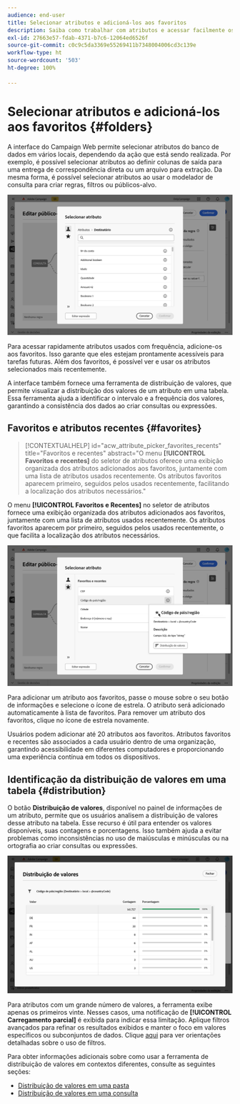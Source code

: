 ```yaml
---
audience: end-user
title: Selecionar atributos e adicioná-los aos favoritos
description: Saiba como trabalhar com atributos e acessar facilmente os atributos favoritos e os usados recentemente.
exl-id: 27663e57-fdab-4371-b7c6-12064ed6526f
source-git-commit: c0c9c5da3369e55269411b7348004006cd3c139e
workflow-type: ht
source-wordcount: '503'
ht-degree: 100%

---
```


# Selecionar atributos e adicioná-los aos favoritos {#folders}

A interface do Campaign Web permite selecionar atributos do banco de dados em vários locais, dependendo da ação que está sendo realizada. Por exemplo, é possível selecionar atributos ao definir colunas de saída para uma entrega de correspondência direta ou um arquivo para extração. Da mesma forma, é possível selecionar atributos ao usar o modelador de consulta para criar regras, filtros ou públicos-alvo.

![Seleção de atributos na interface do banco de dados, com as opções de atributos.](assets/attributes-list.png)

Para acessar rapidamente atributos usados com frequência, adicione-os aos favoritos. Isso garante que eles estejam prontamente acessíveis para tarefas futuras. Além dos favoritos, é possível ver e usar os atributos selecionados mais recentemente.

A interface também fornece uma ferramenta de distribuição de valores, que permite visualizar a distribuição dos valores de um atributo em uma tabela. Essa ferramenta ajuda a identificar o intervalo e a frequência dos valores, garantindo a consistência dos dados ao criar consultas ou expressões.

## Favoritos e atributos recentes {#favorites}

>[!CONTEXTUALHELP]
>id="acw_attribute_picker_favorites_recents"
>title="Favoritos e recentes"
>abstract="O menu **[!UICONTROL Favoritos e recentes]** do seletor de atributos oferece uma exibição organizada dos atributos adicionados aos favoritos, juntamente com uma lista de atributos usados recentemente. Os atributos favoritos aparecem primeiro, seguidos pelos usados recentemente, facilitando a localização dos atributos necessários."

O menu **[!UICONTROL Favoritos e Recentes]** no seletor de atributos fornece uma exibição organizada dos atributos adicionados aos favoritos, juntamente com uma lista de atributos usados recentemente. Os atributos favoritos aparecem por primeiro, seguidos pelos usados recentemente, o que facilita a localização dos atributos necessários.

![Menu de atributos favoritos e recentes, mostrando atributos favoritos e usados recentemente.](assets/attributes-favorites.png)

Para adicionar um atributo aos favoritos, passe o mouse sobre o seu botão de informações e selecione o ícone de estrela. O atributo será adicionado automaticamente à lista de favoritos. Para remover um atributo dos favoritos, clique no ícone de estrela novamente.

Usuários podem adicionar até 20 atributos aos favoritos. Atributos favoritos e recentes são associados a cada usuário dentro de uma organização, garantindo acessibilidade em diferentes computadores e proporcionando uma experiência contínua em todos os dispositivos.

## Identificação da distribuição de valores em uma tabela {#distribution}

O botão **Distribuição de valores**, disponível no painel de informações de um atributo, permite que os usuários analisem a distribuição de valores desse atributo na tabela. Esse recurso é útil para entender os valores disponíveis, suas contagens e porcentagens. Isso também ajuda a evitar problemas como inconsistências no uso de maiúsculas e minúsculas ou na ortografia ao criar consultas ou expressões.

![Interface da ferramenta de distribuição de valores, mostrando contagens e porcentagens de valores de atributos.](assets/attributes-distribution-values.png)

Para atributos com um grande número de valores, a ferramenta exibe apenas os primeiros vinte. Nesses casos, uma notificação de **[!UICONTROL Carregamento parcial]** é exibida para indicar essa limitação. Aplique filtros avançados para refinar os resultados exibidos e manter o foco em valores específicos ou subconjuntos de dados. Clique [aqui](../get-started/work-with-folders.md#filter-the-values) para ver orientações detalhadas sobre o uso de filtros.

Para obter informações adicionais sobre como usar a ferramenta de distribuição de valores em contextos diferentes, consulte as seguintes seções:

* [Distribuição de valores em uma pasta](../get-started/work-with-folders.md##distribution-values-folder)
* [Distribuição de valores em uma consulta](../query/build-query.md#distribution-values-query)
